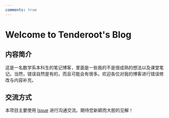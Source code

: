 ```yaml
---
comments: true
---
```

# Welcome to Tenderoot's Blog

## 内容简介

这是一名数学系本科生的笔记博客，里面是一些我的不是很成熟的想法以及课堂笔记。当然，错误自然是有的，而且可能会有很多。欢迎各位对我的博客进行错误修改与内容补充。

## 交流方式

本项目主要使用 [Issue](https://github.com/G-Tenderfoot/G-Tenderfoot.github.io/issues) 进行沟通交流。期待您新颖而大胆的见解！
